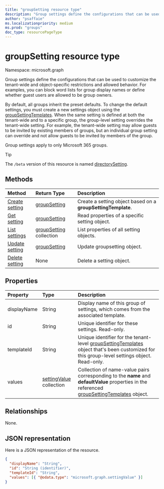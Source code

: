 ```yaml
---
title: "groupSetting resource type"
description: "Group settings define the configurations that can be used to customize the tenant-wide and object-specific restrictions and allowed behavior. For examples, you can block word lists for group display names or define whether guest users are allowed to be group owners."
author: "psaffaie"
ms.localizationpriority: medium
ms.prod: "groups"
doc_type: resourcePageType
---
```


# groupSetting resource type

Namespace: microsoft.graph

Group settings define the configurations that can be used to customize the tenant-wide and object-specific restrictions and allowed behavior. For examples, you can block word lists for group display names or define whether guest users are allowed to be group owners.

By default, all groups inherit the preset defaults. To change the default settings, you must create a new settings object using the [groupSettingTemplates](groupsettingtemplate.md). When the same setting is defined at both the tenant-wide and to a specific group, the group-level setting overrides the tenant-wide setting. For example, the tenant-wide setting may allow guests to be invited by existing members of groups, but an individual group setting can override and not allow guests to be invited by members of the group.

Group settings apply to only Microsoft 365 groups.

> [!TIP]
> The `/beta` version of this resource is named [directorySetting](/graph/api/resources/directorysetting?view=graph-rest-beta&preserve-view=true).

## Methods

| Method                                          | Return Type                                | Description                                                  |
| :---------------------------------------------- | :----------------------------------------- | :----------------------------------------------------------- |
| [Create setting](../api/group-post-settings.md) | [groupSetting](groupsetting.md)            | Create a setting object based on a **groupSettingTemplate**. |
| [Get setting](../api/groupsetting-get.md)       | [groupSetting](groupsetting.md)            | Read properties of a specific setting object.                |
| [List settings](../api/group-list-settings.md)  | [groupSetting](groupsetting.md) collection | List properties of all setting objects.                      |
| [Update setting](../api/groupsetting-update.md) | [groupSetting](groupsetting.md)            | Update groupsetting object.                                  |
| [Delete setting](../api/groupsetting-delete.md) | None                                       | Delete a setting object.                                     |

## Properties

| Property    | Type                                       | Description                                                                                                                                                             |
| :---------- | :----------------------------------------- | :---------------------------------------------------------------------------------------------------------------------------------------------------------------------- |
| displayName | String                                     | Display name of this group of settings, which comes from the associated template.                                                                                       |
| id          | String                                     | Unique identifier for these settings. Read-only.                                                                                                                        |
| templateId  | String                                     | Unique identifier for the tenant-level [groupSettingTemplates](groupsettingtemplate.md) object that's been customized for this group-level settings object. Read-only.  |
| values      | [settingValue](settingvalue.md) collection | Collection of name-value pairs corresponding to the **name** and **defaultValue** properties in the referenced [groupSettingTemplates](groupsettingtemplate.md) object. |

## Relationships

None.

## JSON representation

Here is a JSON representation of the resource.

<!--{
  "blockType": "resource",
  "openType": true,
  "optionalProperties": [],
  "keyProperty": "id",
  "baseType": "microsoft.graph.entity",
  "@odata.type": "microsoft.graph.groupSetting"
}-->

```json
{
  "displayName": "String",
  "id": "String (identifier)",
  "templateId": "String",
  "values": [{ "@odata.type": "microsoft.graph.settingValue" }]
}
```

<!-- uuid: 8fcb5dbc-d5aa-4681-8e31-b001d5168d79
2015-10-25 14:57:30 UTC -->
<!-- {
  "type": "#page.annotation",
  "description": "groupSetting resource",
  "keywords": "",
  "section": "documentation",
  "tocPath": ""
}-->
